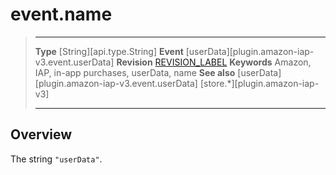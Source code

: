# event.name

> --------------------- ------------------------------------------------------------------------------------------
> __Type__              [String][api.type.String]
> __Event__             [userData][plugin.amazon-iap-v3.event.userData]
> __Revision__          [REVISION_LABEL](REVISION_URL)
> __Keywords__          Amazon, IAP, in-app purchases, userData, name
> __See also__			[userData][plugin.amazon-iap-v3.event.userData]
>						[store.*][plugin.amazon-iap-v3]
> --------------------- ------------------------------------------------------------------------------------------

## Overview

The string `"userData"`.

